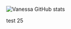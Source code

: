 ![Vanessa GitHub stats](https://github-readme-stats.vercel.app/api?username=vfaconi&theme=dark&show_icons=true)

test 25

